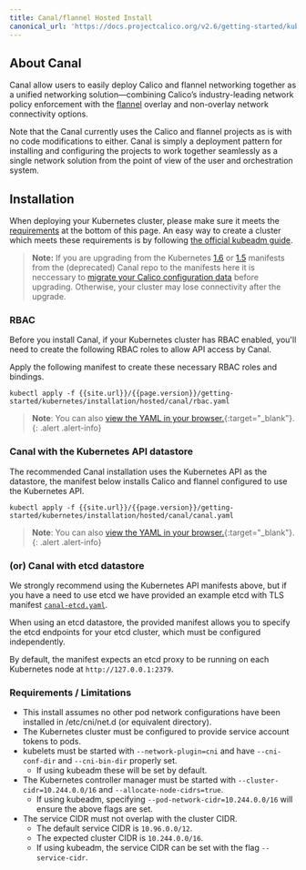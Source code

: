 ```yaml
---
title: Canal/flannel Hosted Install
canonical_url: 'https://docs.projectcalico.org/v2.6/getting-started/kubernetes/installation/hosted/canal/'
---
```


## About Canal

Canal allow users to easily deploy Calico and flannel networking
together as a unified networking solution—combining Calico’s
industry-leading network policy enforcement with the
[flannel](https://github.com/coreos/flannel#flannel)
overlay and non-overlay network connectivity options.

Note that the Canal currently uses the Calico and flannel projects as is with
no code modifications to either. Canal is simply a deployment pattern
for installing and configuring the projects to work together seamlessly as a
single network solution from the point of view of the user and orchestration
system.


## Installation

When deploying your Kubernetes cluster, please make sure it meets the
[requirements](#requirements--limitations) at the bottom of this page.
An easy way to create a cluster which meets these requirements is by following
[the official kubeadm guide](http://kubernetes.io/docs/getting-started-guides/kubeadm/).

> **Note:** If you are upgrading from the Kubernetes
[1.6](https://github.com/projectcalico/canal/blob/master/k8s-install/README.md#for-kubernetes-16)
or [1.5](https://github.com/projectcalico/canal/blob/master/k8s-install/README.md#kubernetes-15)
manifests from the (deprecated) Canal repo to the manifests here it is
neccessary to [migrate your Calico configuration
data](https://github.com/projectcalico/calico/blob/master/upgrade/v2.5/README.md)
before upgrading. Otherwise, your cluster may lose connectivity after the
upgrade.

### RBAC

Before you install Canal, if your Kubernetes cluster has RBAC enabled, you'll
need to create the following RBAC roles to allow API access by Canal.

Apply the following manifest to create these necessary RBAC roles and bindings.

```
kubectl apply -f {{site.url}}/{{page.version}}/getting-started/kubernetes/installation/hosted/canal/rbac.yaml
```
> **Note**: You can also [view the YAML in your browser.](rbac.yaml){:target="_blank"}.
{: .alert .alert-info}

### Canal with the Kubernetes API datastore

The recommended Canal installation uses the Kubernetes API as the datastore,
the manifest below installs Calico and flannel configured to use the
Kubernetes API.

```
kubectl apply -f {{site.url}}/{{page.version}}/getting-started/kubernetes/installation/hosted/canal/canal.yaml
```
> **Note**: You can also [view the YAML in your browser.](canal.yaml){:target="_blank"}.
{: .alert .alert-info}


### (or) Canal with etcd datastore

We strongly recommend using the Kubernetes API manifests above, but if you
have a need to use etcd we have provided an example etcd with TLS manifest
[`canal-etcd.yaml`](canal-etcd.yaml).

When using an etcd datastore, the provided manifest allows you to specify
the etcd endpoints for your etcd cluster, which must be configured
independently.

By default, the manifest expects an etcd proxy to be running on each
Kubernetes node at `http://127.0.0.1:2379`.


### Requirements / Limitations

- This install assumes no other pod network configurations have been installed
  in /etc/cni/net.d (or equivalent directory).
- The Kubernetes cluster must be configured to provide service account tokens to pods.
- kubelets must be started with `--network-plugin=cni` and have
  `--cni-conf-dir` and `--cni-bin-dir` properly set.
  - If using kubeadm these will be set by default.
- The Kubernetes controller manager must be started with
  `--cluster-cidr=10.244.0.0/16` and `--allocate-node-cidrs=true`.
  - If using kubeadm, specifying `--pod-network-cidr=10.244.0.0/16` will
    ensure the above flags are set.
- The service CIDR must not overlap with the cluster CIDR.
  - The default service CIDR is `10.96.0.0/12`.
  - The expected cluster CIDR is `10.244.0.0/16`.
  - If using kubeadm, the service CIDR can be set with the flag `--service-cidr`.
